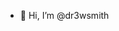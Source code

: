 - 👋 Hi, I’m @dr3wsmith

<!---
dr3wsmith/dr3wsmith is a ✨ special ✨ repository because its `README.md` (this file) appears on your GitHub profile.
You can click the Preview link to take a look at your changes.
--->
